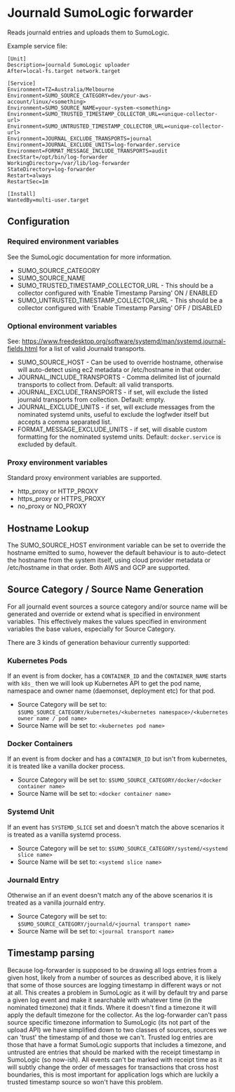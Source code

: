 # Journald SumoLogic forwarder

Reads journald entries and uploads them to SumoLogic.

Example service file:
```
[Unit]
Description=journald SumoLogic uploader
After=local-fs.target network.target

[Service]
Environment=TZ=Australia/Melbourne
Environment=SUMO_SOURCE_CATEGORY=dev/your-aws-account/linux/<something>
Environment=SUMO_SOURCE_NAME=your-system-<something>
Environment=SUMO_TRUSTED_TIMESTAMP_COLLECTOR_URL=<unique-collector-url>
Environment=SUMO_UNTRUSTED_TIMESTAMP_COLLECTOR_URL=<unique-collector-url>
Environment=JOURNAL_EXCLUDE_TRANSPORTS=journal
Environment=JOURNAL_EXCLUDE_UNITS=log-forwarder.service
Environment=FORMAT_MESSAGE_INCLUDE_TRANSPORTS=audit
ExecStart=/opt/bin/log-forwarder
WorkingDirectory=/var/lib/log-forwarder
StateDirectory=log-forwarder
Restart=always
RestartSec=1m

[Install]
WantedBy=multi-user.target
```

## Configuration

### Required environment variables

See the SumoLogic documentation for more information.

* SUMO_SOURCE_CATEGORY
* SUMO_SOURCE_NAME
* SUMO_TRUSTED_TIMESTAMP_COLLECTOR_URL - This should be a collector configured with 'Enable Timestamp Parsing' ON / ENABLED
* SUMO_UNTRUSTED_TIMESTAMP_COLLECTOR_URL - This should be a collector configured with 'Enable Timestamp Parsing' OFF / DISABLED

### Optional environment variables

See: https://www.freedesktop.org/software/systemd/man/systemd.journal-fields.html
for a list of valid Journald transports.

* SUMO_SOURCE_HOST - Can be used to override hostname, otherwise will auto-detect using ec2 metadata or /etc/hostname in that order.
* JOURNAL_INCLUDE_TRANSPORTS - Comma delimited list of journald
  transports to collect from. Default: all valid transports.
* JOURNAL_EXCLUDE_TRANSPORTS - if set, will exclude the listed
  journald transports from collection. Default: empty.
* JOURNAL_EXCLUDE_UNITS - if set, will exclude messages from the nominated systemd units, useful to exclude the logfwder itself but accepts a comma separated list.
* FORMAT_MESSAGE_EXCLUDE_UNITS - if set, will disable custom formatting for the nominated systemd units. Default: `docker.service` is excluded by default.

### Proxy environment variables

Standard proxy environment variables are supported.

* http_proxy or HTTP_PROXY
* https_proxy or HTTPS_PROXY
* no_proxy or NO_PROXY

## Hostname Lookup

The SUMO_SOURCE_HOST environment variable can be set to override the
hostname emitted to sumo, however the default behaviour is to
auto-detect the hostname from the system itself, using cloud provider metadata or
/etc/hostname in that order. Both AWS and GCP are supported.

## Source Category / Source Name Generation

For all journald event sources a source category and/or source name
will be generated and override or extend what is specified in
environment variables. This effectively makes the values specified in
environment variables the base values, especially for Source Category.

There are 3 kinds of generation behaviour currently supported:

### Kubernetes Pods

If an event is from docker, has a `CONTAINER_ID` and the
`CONTAINER_NAME` starts with `k8s_` then we will look up Kubernetes
API to get the pod name, namespace and owner name (daemonset,
deployment etc) for that pod.

* Source Category will be set to: `$SUMO_SOURCE_CATEGORY/kubernetes/<kubernetes namespace>/<kubernetes owner name / pod name>`
* Source Name will be set to: `<kubernetes pod name>`

### Docker Containers

If an event is from docker and has a `CONTAINER_ID` but isn't from
kubernetes, it is treated like a vanilla docker process.

* Source Category will be set to: `$SUMO_SOURCE_CATEGORY/docker/<docker container name>`
* Source Name will be set to: `<docker container name>`

### Systemd Unit

If an event has `SYSTEMD_SLICE` set and doesn't match the above
scenarios it is treated as a vanilla systemd process.

* Source Category will be set to: `$SUMO_SOURCE_CATEGORY/systemd/<systemd slice name>`
* Source Name will be set to: `<systemd slice name>`

### Journald Entry

Otherwise an if an event doesn't match any of the above scenarios it
is treated as a vanilla journald entry.

* Source Category will be set to: `$SUMO_SOURCE_CATEGORY/journald/<journal transport name> `
* Source Name will be set to: `<journal transport name>`

## Timestamp parsing

Because log-forwarder is supposed to be drawing all logs entries from a given host, likely from a number of sources as described above, it is likely that some of those sources are logging timestamp in different ways or not at all.  This creates a problem in SumoLogic as it will by default try and parse a given log event and make it searchable with whatever time (in the nominated timezone) that it finds. Where it doesn't find a timezone it will apply the default timezone for the collector.  As the log-forwarder can't pass source specific timezone information to SumoLogic (its not part of the upload
API) we have simplified down to two classes of sources, sources we can 'trust' the timestamp of and those we can't.  Trusted log entries are those that have a format SumoLogic supports that includes a timezone, and untrusted are entries that should be marked with the receipt timestamp in SumoLogic (so now-ish).  All events can't be marked with receipt time as it will subtly change the order of messages for transactions that cross host boundaries, this is most important for application logs which are luckily a trusted timestamp source so won't have this problem.

